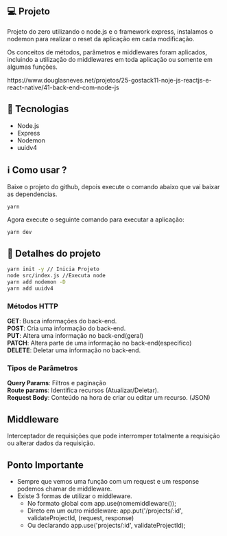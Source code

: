 ## :computer: Projeto
<p>Projeto do zero utilizando o node.js e o framework express, instalamos o nodemon para realizar o reset da aplicação em cada modificação.</p>
<p>Os conceitos de métodos, parâmetros e middlewares foram aplicados, incluindo a utilização do middlewares em toda aplicação ou somente em algumas funções.</p>
<p>https://www.douglasneves.net/projetos/25-gostack11-noje-js-reactjs-e-react-native/41-back-end-com-node-js</p>

## :rocket: Tecnologias
- Node.js
- Express
- Nodemon 
- uuidv4

## :information_source: Como usar ?
<p>Baixe o projeto do github, depois execute o comando abaixo que vai baixar as dependencias.</p>

```
yarn
```

<p>Agora execute o seguinte comando para executar a aplicação:</p>

```
yarn dev
```


## :book: Detalhes do projeto
```bash
yarn init -y // Inicia Projeto
node src/index.js //Executa node
yarn add nodemon -D
yarn add uuidv4
```

### Métodos HTTP
**GET**: Busca informações do back-end.<br />
**POST**: Cria uma informação do back-end.<br />
**PUT**: Altera uma informação no back-end(geral)<br />
**PATCH**: Altera parte de uma informação no back-end(especifico)<br />
**DELETE**: Deletar uma informação no back-end.<br />


### Tipos de Parâmetros
**Query Params**: Filtros e paginação<br />
**Route params**: Identifica recursos (Atualizar/Deletar).<br />
**Request Body**: Conteúdo na hora de criar ou editar um recurso. (JSON)<br />


## Middleware
<p>Interceptador de requisições que pode interromper totalmente a requisição ou alterar dados da requisição.</p>

## Ponto Importante
- Sempre que vemos uma função com um request e um response podemos chamar de middleware.
- Existe 3 formas de utilizar o middleware.
  - No formato global com app.use(nomemiddleware());
  - Direto em um outro middleware: app.put('/projects/:id', validateProjectId, (request, response)
  - Ou declarando app.use('projects/:id', validateProjectId);
